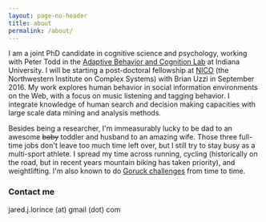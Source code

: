 ```yaml
---
layout: page-no-header
title: about
permalink: /about/
---
```


I am a joint PhD candidate in cognitive science and psychology, working with Peter Todd in the [Adaptive Behavior and Cognition Lab](http://www.indiana.edu/~abcwest/pmwiki/pmwiki.php) at Indiana University. I will be starting a post-doctoral fellowship at [NICO](https://www.nico.northwestern.edu/) (the Northwestern Institute on Complex Systems) with Brian Uzzi in September 2016. My work explores human behavior in social information environments on the Web, with a focus on music listening and tagging behavior. I integrate knowledge of human search and decision making capacities with large scale data mining and analysis methods.

Besides being a researcher, I'm immeasurably lucky to be dad to an awesome <strike>baby</strike> toddler and husband to an amazing wife. Those three full-time jobs don't leave too much time left over, but I still try to stay busy as a multi-sport athlete. I spread my time across running, cycling (historically on the road, but in recent years mountain biking has taken priority), and weightlifting. I'm also known to do <a href="https://www.goruck.com/challenge">Goruck challenges</a> from time to time.

### Contact me

jared.j.lorince (at) gmail (dot) com

